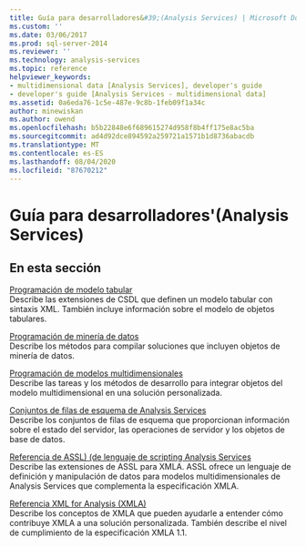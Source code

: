 ```yaml
---
title: Guía para desarrolladores&#39;(Analysis Services) | Microsoft Docs
ms.custom: ''
ms.date: 03/06/2017
ms.prod: sql-server-2014
ms.reviewer: ''
ms.technology: analysis-services
ms.topic: reference
helpviewer_keywords:
- multidimensional data [Analysis Services], developer's guide
- developer's guide [Analysis Services - multidimensional data]
ms.assetid: 0a6eda76-1c5e-487e-9c8b-1feb09f1a34c
author: minewiskan
ms.author: owend
ms.openlocfilehash: b5b22848e6f689615274d958f8b4ff175e8ac5ba
ms.sourcegitcommit: ad4d92dce894592a259721a1571b1d8736abacdb
ms.translationtype: MT
ms.contentlocale: es-ES
ms.lasthandoff: 08/04/2020
ms.locfileid: "87670212"
---
```

# <a name="developer39s-guide-analysis-services"></a>Guía para desarrolladores&#39;(Analysis Services)
    
## <a name="in-this-section"></a>En esta sección  
 [Programación de modelo tabular](tabular-model-programming-compatibility-levels-1050-1103/tabular-model-programming-for-compatibility-levels-1050-through-1103.md)  
 Describe las extensiones de CSDL que definen un modelo tabular con sintaxis XML. También incluye información sobre el modelo de objetos tabulares.  
  
 [Programación de minería de datos](dev-guide/data-mining-programming.md)  
 Describe los métodos para compilar soluciones que incluyen objetos de minería de datos.  
  
 [Programación de modelos multidimensionales](multidimensional-models/multidimensional-model-programming.md)  
 Describe las tareas y los métodos de desarrollo para integrar objetos del modelo multidimensional en una solución personalizada.  
  
 [Conjuntos de filas de esquema de Analysis Services](https://docs.microsoft.com/bi-reference/schema-rowsets/analysis-services-schema-rowsets)  
 Describe los conjuntos de filas de esquema que proporcionan información sobre el estado del servidor, las operaciones de servidor y los objetos de base de datos.  
  
 [Referencia de ASSL&#41; &#40;de lenguaje de scripting Analysis Services](https://docs.microsoft.com/bi-reference/assl/analysis-services-scripting-language-assl-for-xmla)  
 Describe las extensiones de ASSL para XMLA. ASSL ofrece un lenguaje de definición y manipulación de datos para modelos multidimensionales de Analysis Services que complementa la especificación XMLA.  
  
 [Referencia XML for Analysis &#40;XMLA&#41;](https://docs.microsoft.com/bi-reference/xmla/xml-for-analysis-xmla-reference)  
 Describe los conceptos de XMLA que pueden ayudarle a entender cómo contribuye XMLA a una solución personalizada. También describe el nivel de cumplimiento de la especificación XMLA 1.1.  
  
  
